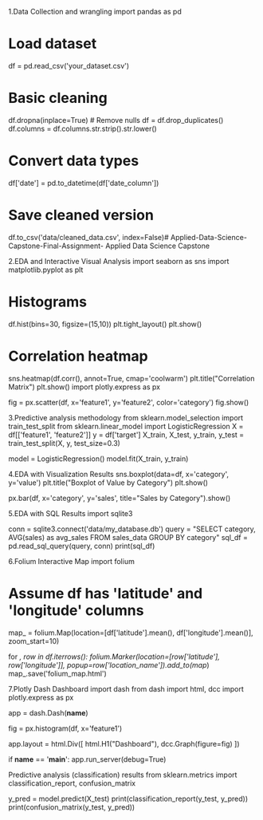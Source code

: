 1.Data Collection and wrangling
import pandas as pd

# Load dataset
df = pd.read_csv('your_dataset.csv')

# Basic cleaning
df.dropna(inplace=True)  # Remove nulls
df = df.drop_duplicates()
df.columns = df.columns.str.strip().str.lower()

# Convert data types
df['date'] = pd.to_datetime(df['date_column'])

# Save cleaned version
df.to_csv('data/cleaned_data.csv', index=False)# Applied-Data-Science-Capstone-Final-Assignment-
Applied Data Science Capstone 


2.EDA and Interactive Visual Analysis
import seaborn as sns
import matplotlib.pyplot as plt

# Histograms
df.hist(bins=30, figsize=(15,10))
plt.tight_layout()
plt.show()

# Correlation heatmap
sns.heatmap(df.corr(), annot=True, cmap='coolwarm')
plt.title("Correlation Matrix")
plt.show()
import plotly.express as px

fig = px.scatter(df, x='feature1', y='feature2', color='category')
fig.show()

3.Predictive analysis methodology 
from sklearn.model_selection import train_test_split
from sklearn.linear_model import LogisticRegression
X = df[['feature1', 'feature2']]
y = df['target']
X_train, X_test, y_train, y_test = train_test_split(X, y, test_size=0.3)

model = LogisticRegression()
model.fit(X_train, y_train)

4.EDA with Visualization Results 
sns.boxplot(data=df, x='category', y='value')
plt.title("Boxplot of Value by Category")
plt.show()

px.bar(df, x='category', y='sales', title="Sales by Category").show()

5.EDA with SQL Results 
import sqlite3

conn = sqlite3.connect('data/my_database.db')
query = "SELECT category, AVG(sales) as avg_sales FROM sales_data GROUP BY category"
sql_df = pd.read_sql_query(query, conn)
print(sql_df)

6.Folium Interactive Map
import folium

# Assume df has 'latitude' and 'longitude' columns
map_ = folium.Map(location=[df['latitude'].mean(), df['longitude'].mean()], zoom_start=10)

for _, row in df.iterrows():
    folium.Marker(location=[row['latitude'], row['longitude']],
                  popup=row['location_name']).add_to(map_)
map_.save('folium_map.html')

7.Plotly Dash Dashboard 
import dash
from dash import html, dcc
import plotly.express as px

app = dash.Dash(__name__)

fig = px.histogram(df, x='feature1')

app.layout = html.Div([
    html.H1("Dashboard"),
    dcc.Graph(figure=fig)
])

if __name__ == '__main__':
    app.run_server(debug=True)
 
 Predictive analysis (classification) results 
 from sklearn.metrics import classification_report, confusion_matrix

y_pred = model.predict(X_test)
print(classification_report(y_test, y_pred))
print(confusion_matrix(y_test, y_pred))
    

